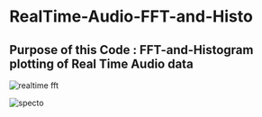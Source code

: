 # RealTime-Audio-FFT-and-Histo
## Purpose of this Code  : FFT-and-Histogram plotting of Real Time Audio data



![realtime fft](https://user-images.githubusercontent.com/71545160/127726420-a8373ab5-8496-4d80-b162-59b53dd2c3cb.png)


![specto](https://user-images.githubusercontent.com/71545160/127726425-468886a1-ac2a-419e-8977-064a0ffe51b2.png)
